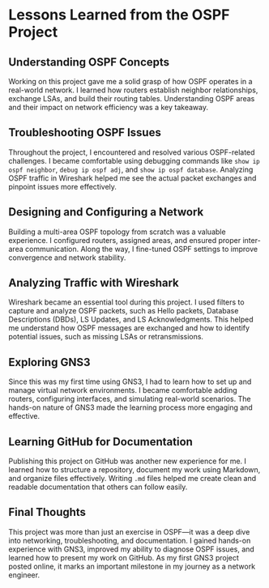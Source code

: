 # Lessons Learned from the OSPF Project

## Understanding OSPF Concepts

Working on this project gave me a solid grasp of how OSPF operates in a real-world network. I learned how routers establish neighbor relationships, exchange LSAs, and build their routing tables. Understanding OSPF areas and their impact on network efficiency was a key takeaway.

## Troubleshooting OSPF Issues

Throughout the project, I encountered and resolved various OSPF-related challenges. I became comfortable using debugging commands like `show ip ospf neighbor`, `debug ip ospf adj`, and `show ip ospf database`. Analyzing OSPF traffic in Wireshark helped me see the actual packet exchanges and pinpoint issues more effectively.

## Designing and Configuring a Network

Building a multi-area OSPF topology from scratch was a valuable experience. I configured routers, assigned areas, and ensured proper inter-area communication. Along the way, I fine-tuned OSPF settings to improve convergence and network stability.

## Analyzing Traffic with Wireshark

Wireshark became an essential tool during this project. I used filters to capture and analyze OSPF packets, such as Hello packets, Database Descriptions (DBDs), LS Updates, and LS Acknowledgments. This helped me understand how OSPF messages are exchanged and how to identify potential issues, such as missing LSAs or retransmissions.

## Exploring GNS3

Since this was my first time using GNS3, I had to learn how to set up and manage virtual network environments. I became comfortable adding routers, configuring interfaces, and simulating real-world scenarios. The hands-on nature of GNS3 made the learning process more engaging and effective.

## Learning GitHub for Documentation

Publishing this project on GitHub was another new experience for me. I learned how to structure a repository, document my work using Markdown, and organize files effectively. Writing `.md` files helped me create clean and readable documentation that others can follow easily.

## Final Thoughts

This project was more than just an exercise in OSPF—it was a deep dive into networking, troubleshooting, and documentation. I gained hands-on experience with GNS3, improved my ability to diagnose OSPF issues, and learned how to present my work on GitHub. As my first GNS3 project posted online, it marks an important milestone in my journey as a network engineer.

